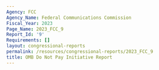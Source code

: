 ```yaml
---
Agency: FCC
Agency_Name: Federal Communications Commission
Fiscal_Year: 2023
Page_Name: 2023_FCC_9
Report_Id: '9'
Requirements: []
layout: congressional-reports
permalink: /resources/congressional-reports/2023_FCC_9
title: OMB Do Not Pay Initiative Report
---
```


